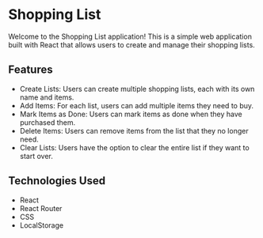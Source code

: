 # Shopping List

Welcome to the Shopping List application! This is a simple web application built with React that allows users to create and manage their shopping lists.

## Features

- Create Lists: Users can create multiple shopping lists, each with its own name and items.
- Add Items: For each list, users can add multiple items they need to buy.
- Mark Items as Done: Users can mark items as done when they have purchased them.
- Delete Items: Users can remove items from the list that they no longer need.
- Clear Lists: Users have the option to clear the entire list if they want to start over.

## Technologies Used

- React
- React Router
- CSS
- LocalStorage
